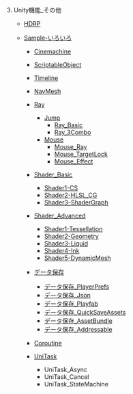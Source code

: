 3. Unity機能_その他
   - [HDRP](HDRP/hdrp.md)


   - [Sample-いろいろ](#sample-いろいろ)
     + [Cinemachine](#cinemachine)
     + [ScriptableObject](#scriptableobject)
     + [Timeline](#timeline)
     + [NavMesh](#navmesh)
     + [Ray](#ray)
       - [Jump](#jump)
         * [Ray_Basic](#ray_basic)
         * [Ray_3Combo](#ray_3combo)
       - [Mouse](#mouse)
         * [Mouse_Ray](#mouse_ray)
         * [Mouse_TargetLock](#mouse_targetlock)
         * [Mouse_Effect](#mouse_effect)



     + [Shader_Basic](#shader_basic)
       - [Shader1-CS](#shader1-cs)
       - [Shader2-HLSL_CG](#shader2-hlsl_cg)
       - [Shader3-ShaderGraph](#shader3-shadergraph)
     + [Shader_Advanced](#shader_advanced)
       - [Shader1-Tessellation](#shader1-tessellation)
       - [Shader2-Geometry](#shader2-geometry)
       - [Shader3-Liquid](#shader3-liquid)
       - [Shader4-Ink](#shader4-ink)
       - [Shader5-DynamicMesh](#shader5-dynamicmesh)



     + [データ保存](#データ保存)
       - [データ保存_PlayerPrefs](#データ保存_playerprefs)
       - [データ保存_Json](#データ保存_json)
       - [データ保存_Playfab](#データ保存_playfab)
       - [データ保存_QuickSaveAssets](#データ保存_quicksaveassets)
       - [データ保存_AssetBundle](#データ保存_assetbundle)
       - [データ保存_Addressable](#データ保存_addressable)




     + [Coroutine](#coroutine)
     + [UniTask](UniTask/UniTask0_0.md)
       - UniTask_Async
       - UniTask_Cancel
       - UniTask_StateMachine
